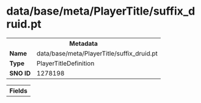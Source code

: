 <h1>data/base/meta/PlayerTitle/suffix_druid.pt</h1><table><tr><th colspan="100%">Metadata</th></tr><tr><td><b>Name</b></td><td>data/base/meta/PlayerTitle/suffix_druid.pt</td></tr><tr><td><b>Type</b></td><td>PlayerTitleDefinition</td></tr><tr><td><b>SNO ID</b></td><td>1278198</td></tr></table>

<table><tr><th colspan="100%">Fields</th></tr></table>


